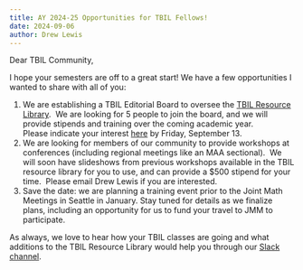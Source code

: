 ```yaml
---
title: AY 2024-25 Opportunities for TBIL Fellows!
date: 2024-09-06
author: Drew Lewis
---
```


Dear TBIL Community,

I hope your semesters are off to a great start!  We have a few opportunities I wanted to share with all of you:

1.  We are establishing a TBIL Editorial Board to oversee the [TBIL Resource Library](https://library.tbil.org).  We are looking for 5 people to join the board, and we will provide stipends and training over the coming academic year. Please indicate your interest [here](https://forms.gle/PjvCFrYm8h4kzQMY9) by Friday, September 13.
1. We are looking for members of our community to provide workshops at conferences (including regional meetings like an MAA sectional).  We will soon have slideshows from previous workshops available in the TBIL resource library for you to use, and can provide a $500 stipend for your time.  Please email Drew Lewis if you are interested.
1. Save the date: we are planning a training event prior to the Joint Math Meetings in Seattle in January. Stay tuned for details as we finalize plans, including an opportunity for us to fund your travel to JMM to participate.

As always, we love to hear how your TBIL classes are going and what additions to the TBIL Resource Library would help you through our [Slack channel](http://chat.tbil.org/).